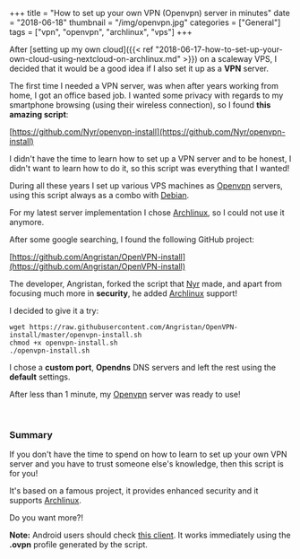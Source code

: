 +++
title = "How to set up your own VPN (Openvpn) server in minutes"
date =  "2018-06-18"
thumbnail = "/img/openvpn.jpg"
categories = ["General"]
tags = ["vpn", "openvpn", "archlinux", "vps"]
+++

After [setting up my own cloud]({{< ref "2018-06-17-how-to-set-up-your-own-cloud-using-nextcloud-on-archlinux.md" >}}) on a scaleway VPS, I decided that it would be a good idea if I also set it up as a **VPN** server.

The first time I needed a VPN server, was when after years working from home, I got an office based job. I wanted some privacy with regards to my smartphone browsing (using their wireless connection), so I found **this amazing script**:

[https://github.com/Nyr/openvpn-install](https://github.com/Nyr/openvpn-install) 

I didn't have the time to learn how to set up a VPN server and to be honest, I didn't want to learn how to do it, so this script was everything that I wanted!

During all these years I set up various VPS machines as [Openvpn](https://openvpn.net/)  servers, using this script always as a combo with [Debian](https://www.debian.org).

For my latest server implementation I chose [Archlinux](https://www.archlinux.org/), so I could not use it anymore. 

After some google searching, I found the following GitHub project:

[https://github.com/Angristan/OpenVPN-install](https://github.com/Angristan/OpenVPN-install)

The developer, Angristan, forked the script that [Nyr](https://github.com/Nyr/openvpn-install) made, and apart from focusing much more in **security**, he added [Archlinux](https://www.archlinux.org/) support!

I decided to give it a try:

	wget https://raw.githubusercontent.com/Angristan/OpenVPN-install/master/openvpn-install.sh
	chmod +x openvpn-install.sh
	./openvpn-install.sh
	

I chose a **custom port**, **Opendns** DNS servers and left the rest using the **default** settings.

After less than 1 minute, my [Openvpn](https://openvpn.net/) server was ready to use!


&nbsp;
### Summary

If you don't have the time to spend on how to learn to set up your own VPN server and you have to trust someone else's knowledge, then this script is for you!

It's based on a famous project, it provides enhanced security and it supports [Archlinux](https://www.archlinux.org/). 

Do you want more?!


**Note:** Android users should check [this client](https://play.google.com/store/apps/details?id=net.openvpn.openvpn&hl=el). It works immediately using the **.ovpn** profile generated by the script.